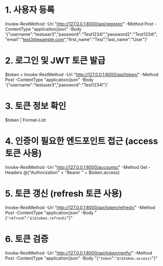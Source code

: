 # 1. 사용자 등록
Invoke-RestMethod -Uri "http://127.0.0.1:8000/api/register/" -Method Post -ContentType "application/json" -Body '{"username":"testuser3","password":"Test1234!","password2":"Test1234!","email":"test3@example.com","first_name":"Test","last_name":"User"}'

# 2. 로그인 및 JWT 토큰 발급
$token = Invoke-RestMethod -Uri "http://127.0.0.1:8000/api/token/" -Method Post -ContentType "application/json" -Body '{"username":"testuser3","password":"Test1234!"}'

# 3. 토큰 정보 확인
$token | Format-List

# 4. 인증이 필요한 엔드포인트 접근 (access 토큰 사용)
Invoke-RestMethod -Uri "http://127.0.0.1:8000/accounts/" -Method Get -Headers @{"Authorization" = "Bearer " + $token.access}

# 5. 토큰 갱신 (refresh 토큰 사용)
Invoke-RestMethod -Uri "http://127.0.0.1:8000/api/token/refresh/" -Method Post -ContentType "application/json" -Body "{`"refresh`":`"$($token.refresh)`"}"

# 6. 토큰 검증
Invoke-RestMethod -Uri "http://127.0.0.1:8000/api/token/verify/" -Method Post -ContentType "application/json" -Body "{`"token`":`"$($token.access)`"}"
